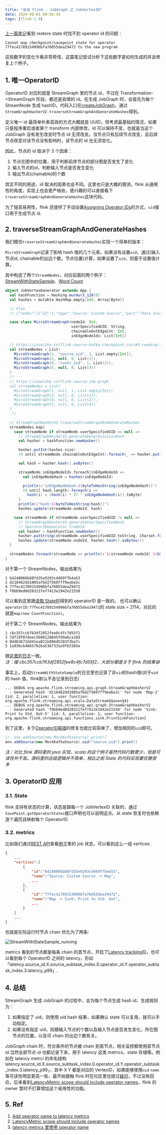 ```yaml
---
title: "谈谈 Flink - JobGraph 之 JobVertexID"
date: 2020-08-01 00:56:34
tags: [flink-1.9]
---
```


[上一篇笔记](https://izualzhy.cn/flink-source-kafka-checkpoint-read)看到 restore state 时找不到 operator id 的问题：

```
Cannot map checkpoint/savepoint state for operator 77fec41789154996bfa76055dea29472 to the new program
```

这些数字的变化乍看非常奇怪，这篇笔记尝试分析下这些数字是如何生成的并且修复上个例子。

## 1. 唯一OperatorID

OperatorID 对应的就是 StreamGraph 里的节点 id，不过在 Transformation->StreamGraph 阶段，都还是自增的 id。在生成 JobGraph 时，会首先为每个 StreamNode 生成 hashID，代码入口在[createJobGraph](https://izualzhy.cn/flink-source-job-graph#2-streamingjobgraphgenerator)，通过`StreamGraphHasherV2.traverseStreamGraphAndGenerateHashes`得到。

定义唯一 id 最简单朴素高效的方式大概就是 UUID，但考虑最基础的情况，如果只是程序重启或者某个 transform 内部修改，id 可以保持不变，也就是当这个 JobGraph 没有发生改变时节点 id 无须改变。当节点只有后续节点改变，且后续节点改变对该节点没有影响时，该节点的 id 也无须变化。

因此，节点的 id 取决于 3 个因素：  
1. 节点在图中的位置，用于判断前序节点的部分图是否发生了变化  
2. 输入节点的id，判断输入节点是否发生变化   
3. 输出节点(chainable)的个数  

其实不同的用途，id 取决的因素也会不同。这里也只是大概的猜测，flink 从通用性的角度，实现上也会更严格些，感兴趣的可以直接看下`traverseStreamGraphAndGenerateHashes`这块代码。

为了提高易用性，flink 还提供了手动设置[Assigning Operator IDs](https://ci.apache.org/projects/flink/flink-docs-master/ops/state/savepoints.html#assigning-operator-ids)的方式，`uid`接口用于生成节点 id.

## 2. traverseStreamGraphAndGenerateHashes

我们模仿`traverseStreamGraphAndGenerateHashes`实现一个简单的版本：

`MicroStreamGraph`记录了影响 hash 值的几个元素，如果没有设置`uid`，通过(输入节点id, chainable的出边个数，节点位置)计算，如果设置了`uid`，则基于设置值计算。

其中构造了两个`StreamNodes`，对应前面的两个例子：[StreamWithStateSample](https://izualzhy.cn/flink-source-kafka-checkpoint-init#3-reading-state)、[Word Count](https://izualzhy.cn/flink-source-transformations#1-%E5%BC%80%E7%AF%87)

```scala
object JobVertexGenerator extends App {
  val hashFunction = Hashing.murmur3_128(0)
  val hashes = mutable.HashMap.empty[Int, Array[Byte]]

  // Plan
  // {"nodes":[{"id":1,"type":"Source: Custom Source","pact":"Data Source","contents":"Source: Custom Source","parallelism":4},{"id":2,"type":"Map","pact":"Operator","contents":"Map","parallelism":4,"predecessors":[{"id":1,"ship_strategy":"FORWARD","side":"second"}]},{"id":4,"type":"Map","pact":"Operator","contents":"Map","parallelism":4,"predecessors":[{"id":2,"ship_strategy":"HASH","side":"second"}]},{"id":5,"type":"Sink: Print to Std. Out","pact":"Data Sink","contents":"Sink: Print to Std. Out","parallelism":4,"predecessors":[{"id":4,"ship_strategy":"FORWARD","side":"second"}]}]}

  case class MicroStreamGraph(nodeId: Int,
                              userSpecifiedUID: String,
                              chainableOutEdgeCnt: Int,
                              inEdgeNodeIds: List[Int])

  // https://izualzhy.cn/flink-source-kafka-checkpoint-init#3-reading-state
  val streamNodes = List(
    MicroStreamGraph(1, "source_uid", 1, List.empty[Int]),
    MicroStreamGraph(2, null, 0, List(1)),
    MicroStreamGraph(4, "count_uid", 1, List(2)),
    MicroStreamGraph(5, null, 0, List(4))
  )
  /*
  // https://izualzhy.cn/flink-source-job-graph
  val streamNodes = List(
    MicroStreamGraph(1, null, 1, List.empty[Int]),
    MicroStreamGraph(2, null, 0, List(1)),
    MicroStreamGraph(4, null, 0, List(2)),
    MicroStreamGraph(5, null, 0, List(4))
  )
   */

  // StreamGraphHasherV2.traverseStreamGraphAndGenerateHashes
  streamNodes.map{
    case streamNode if streamNode.userSpecifiedUID == null =>
      // StreamGraphHasherV2.generateDeterministicHash
      val hasher = hashFunction.newHasher()

      hasher.putInt(hashes.size)
      (0 until streamNode.chainableOutEdgeCnt).foreach(_ => hasher.putInt(hashes.size))

      val hash = hasher.hash().asBytes()

      streamNode.inEdgeNodeIds.foreach{inEdgeNodeId =>
        val inEdgeNodeHash = hashes(inEdgeNodeId)

        println(s"inEdgeNodeHash:${byteToHexString(inEdgeNodeHash)}")
        (0 until hash.length).foreach(i =>
          hash(i) = (hash(i) * 37 ^ inEdgeNodeHash(i)).toByte)
      }
      println(s"hash:${byteToHexString(hash)}")
      hashes.update(streamNode.nodeId, hash)

    case streamNode if streamNode.userSpecifiedUID != null =>
      // StreamGraphHasherV2.generateUserSpecifiedHash
      // OperatorIDGenerator.fromUid
      val hasher = hashFunction.newHasher()
      hasher.putString(streamNode.userSpecifiedUID.toString, Charset.forName("UTF-8"))
      hashes.update(streamNode.nodeId, hasher.hash().asBytes())
  }

  streamNodes.foreach(streamNode => println(s"${streamNode.nodeId} ${byteToHexString(hashes(streamNode.nodeId))}"))
}
```

对于第一个 StreamNodes，输出结果为

```
1 64248066b88fd35e9203cd469ffb4a53
2 d216482dd1005af6d275607ff9eabe2c
4 77fec41789154996bfa76055dea29472
5 f0bb9ed0d20321fef7413e1942e21550
```

可以看到这里跟[读取 State时](https://izualzhy.cn/flink-source-kafka-checkpoint-read#4-stateviewer-%E6%89%AB%E6%8F%8F-managedoperatorstate)得到的 operatorID 是一致的。
也可以确认`operatorID:77fec41789154996bfa76055dea29472`的 state size = 2114，对应的就是`map(new CountFunction)`。

对于第二个 StreamNodes，输出结果为

```
1 cbc357ccb763df2852fee8c4fc7d55f2
2 7df19f87deec5680128845fd9a6ca18d
4 9dd63673dd41ea021b896d5203f3ba7c
5 1a936cb48657826a536f331e9fb33b5e
```

跟[这里的日志](https://izualzhy.cn/flink-source-job-graph#5-%E7%A4%BA%E4%BE%8B)一致。  
*注：搜 cbc357ccb763df2852fee8c4fc7d55f2，大部分都是关于 flink 的结果😅*

事实上，启动`StreamWithStateSample`的日志里也记录了非`uid`的hash值(对于`uid`的 hash 值，flink默认不会记录到日志)

```
... DEBUG org.apache.flink.streaming.api.graph.StreamGraphHasherV2      - Generated hash 'd216482dd1005af6d275607ff9eabe2c' for node 'Map-2' {id: 2, parallelism: 1, user function: org.apache.flink.streaming.api.scala.DataStream$$anon$4}
... DEBUG org.apache.flink.streaming.api.graph.StreamGraphHasherV2      - Generated hash 'f0bb9ed0d20321fef7413e1942e21550' for node 'Sink: Print to Std. Out-5' {id: 5, parallelism: 1, user function: org.apache.flink.streaming.api.functions.sink.PrintSinkFunction}
```

到了这里，关于[OperatorID报错](https://izualzhy.cn/flink-source-kafka-checkpoint-read#1-mock-flinkkafkaconsumerbase)的修复也就比较简单了，增加相同的`uid`即可。

```scala
//  env.addSource(new MockKafkaSource).print()
env.addSource(new MockKafkaSource).uid("source_uid").print()
```

*注：对比 flink 源码里的 java 实现，scala 的这个例子虽然代码行数更少，但是可读性并不高。源码里的这段逻辑并不简单，相比之前 State 的代码实现要优雅很多*

## 3. OperatorID 应用
### 3.1. State

flink 支持有状态的计算，状态是跟每一个 JobVertexID 关联的，通过`SavePoint.getOperatorStates`接口声明也可以说明这点。从 state 恢复时也依赖逐个遍历且映射每个 OperatorID.

### 3.2. metrics

比如我们通过[REST API](https://ci.apache.org/projects/flink/flink-docs-master/monitoring/metrics.html#rest-api-integration)查看[例子](https://izualzhy.cn/flink-source-kafka-checkpoint-init#3-reading-state)里的 job 状态，可以看到这么一组 vertices:

```json
{
    ...
    "vertices":[
        {
            "id":"64248066b88fd35e9203cd469ffb4a53",
            "name":"Source: Custom Source -> Map",
            ...
        },
        {
            "id":"77fec41789154996bfa76055dea29472",
            "name":"Map -> Sink: Print to Std. Out",
            ...
        }
    ]
    ...
}
```

也就是实际运行时节点 chain 优化为了两条:

![StreamWithStateSample_running](/assets/images/flink-source-code/StreamWithStateSample_running.jpg)

metrics 看到的节点都是每条 chain 的首节点，开启了[Latency tracking](https://ci.apache.org/projects/flink/flink-docs-master/monitoring/metrics.html#latency-tracking)后，也可以看到每个 OperatorID 之间的 latency，形如「latency.source_id.X.source_subtask_index.0.operator_id.Y.operator_subtask_index.3.latency_p99」.

## 4. 总结

StreamGraph 生成 JobGraph 的过程中，会为每个节点生成 hash id，生成规则为：  
1. 如果指定了 uid，则使用 uid hash 结果，如果确认 state 可以复用，就可以手动指定。  
2. 如果没有指定 uid，则跟输入节点的个数以及输入节点是否发生变化，所在图节点的位置，以及可 chain 的出边个数有关。

JobGraph chain 时，符合条件的节点被 chain 到首节点，相关监控都使用首节点 id.当然全部节点 id 也都记录下来，用于 latency 这类 metrics，state 存储等。例如在 latency metrci 的命名结构latency.source_id.X.source_subtask_index.0.operator_id.Y.operator_subtask_index.3.latency_p99」，其中 X Y 都是对应的 VertexID，如果能够使用`uid` `name`等可读性明显更高一些，最开始接触 flink 时在社区里也提过[疑问](http://apache-flink.147419.n8.nabble.com/flink-Latency-tracking-td1800.html)，不过没有回应，后来看到[LatencyMetric scope should include operator names](https://issues.apache.org/jira/browse/FLINK-8592)，flink 的 owner 暂时不打算增加这个易用性的功能。  

## 5. Ref

1. [Add operator name to latency metrics](https://issues.apache.org/jira/browse/FLINK-9653)  
2. [LatencyMetric scope should include operator names](https://issues.apache.org/jira/browse/FLINK-8592)  
3. [latency metrics 里使用 operator name](https://stackoverflow.com/questions/50994512/get-operator-name-in-flink-latency-metric)  